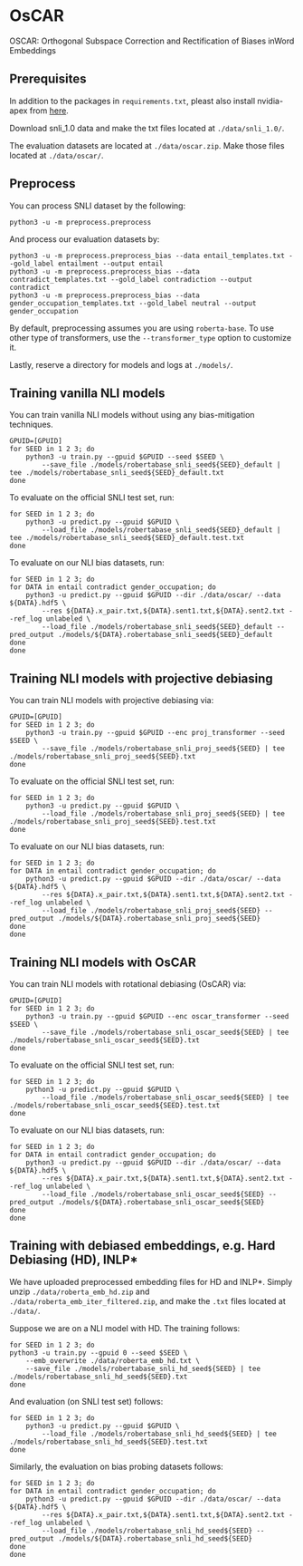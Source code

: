 # OsCAR
OSCAR: Orthogonal Subspace Correction and Rectification of Biases inWord Embeddings


## Prerequisites
In addition to the packages in ``requirements.txt``, pleast also install nvidia-apex from [here](https://github.com/NVIDIA/apex).

Download snli_1.0 data and make the txt files located at ``./data/snli_1.0/``.

The evaluation datasets are located at ``./data/oscar.zip``. Make those files located at ``./data/oscar/``.

## Preprocess
You can process SNLI dataset by the following:
```
python3 -u -m preprocess.preprocess
```

And process our evaluation datasets by:
```
python3 -u -m preprocess.preprocess_bias --data entail_templates.txt --gold_label entailment --output entail
python3 -u -m preprocess.preprocess_bias --data contradict_templates.txt --gold_label contradiction --output contradict
python3 -u -m preprocess.preprocess_bias --data gender_occupation_templates.txt --gold_label neutral --output gender_occupation
```

By default, preprocessing assumes you are using ``roberta-base``.
To use other type of transformers, use the ``--transformer_type`` option to customize it.

Lastly, reserve a directory for models and logs at ``./models/``.

## Training vanilla NLI models

You can train vanilla NLI models without using any bias-mitigation techniques.
```
GPUID=[GPUID]
for SEED in 1 2 3; do
	python3 -u train.py --gpuid $GPUID --seed $SEED \
		--save_file ./models/robertabase_snli_seed${SEED}_default | tee ./models/robertabase_snli_seed${SEED}_default.txt
done
```

To evaluate on the official SNLI test set, run:
```
for SEED in 1 2 3; do
    python3 -u predict.py --gpuid $GPUID \
    	--load_file ./models/robertabase_snli_seed${SEED}_default | tee ./models/robertabase_snli_seed${SEED}_default.test.txt
done
```

To evaluate on our NLI bias datasets, run:
```
for SEED in 1 2 3; do
for DATA in entail contradict gender_occupation; do
    python3 -u predict.py --gpuid $GPUID --dir ./data/oscar/ --data ${DATA}.hdf5 \
    	--res ${DATA}.x_pair.txt,${DATA}.sent1.txt,${DATA}.sent2.txt --ref_log unlabeled \
        --load_file ./models/robertabase_snli_seed${SEED}_default --pred_output ./models/${DATA}.robertabase_snli_seed${SEED}_default
done
done
```

## Training NLI models with projective debiasing

You can train NLI models with projective debiasing via:
```
GPUID=[GPUID]
for SEED in 1 2 3; do
	python3 -u train.py --gpuid $GPUID --enc proj_transformer --seed $SEED \
    	--save_file ./models/robertabase_snli_proj_seed${SEED} | tee ./models/robertabase_snli_proj_seed${SEED}.txt
done
```

To evaluate on the official SNLI test set, run:
```
for SEED in 1 2 3; do
    python3 -u predict.py --gpuid $GPUID \
    	--load_file ./models/robertabase_snli_proj_seed${SEED} | tee ./models/robertabase_snli_proj_seed${SEED}.test.txt
done
```

To evaluate on our NLI bias datasets, run:
```
for SEED in 1 2 3; do
for DATA in entail contradict gender_occupation; do
    python3 -u predict.py --gpuid $GPUID --dir ./data/oscar/ --data ${DATA}.hdf5 \
    	--res ${DATA}.x_pair.txt,${DATA}.sent1.txt,${DATA}.sent2.txt --ref_log unlabeled \
        --load_file ./models/robertabase_snli_proj_seed${SEED} --pred_output ./models/${DATA}.robertabase_snli_proj_seed${SEED}
done
done
```

## Training NLI models with OsCAR

You can train NLI models with rotational debiasing (OsCAR) via:
```
GPUID=[GPUID]
for SEED in 1 2 3; do
	python3 -u train.py --gpuid $GPUID --enc oscar_transformer --seed $SEED \
    	--save_file ./models/robertabase_snli_oscar_seed${SEED} | tee ./models/robertabase_snli_oscar_seed${SEED}.txt
done
```

To evaluate on the official SNLI test set, run:
```
for SEED in 1 2 3; do
    python3 -u predict.py --gpuid $GPUID \
    	--load_file ./models/robertabase_snli_oscar_seed${SEED} | tee ./models/robertabase_snli_oscar_seed${SEED}.test.txt
done
```

To evaluate on our NLI bias datasets, run:
```
for SEED in 1 2 3; do
for DATA in entail contradict gender_occupation; do
    python3 -u predict.py --gpuid $GPUID --dir ./data/oscar/ --data ${DATA}.hdf5 \
    	--res ${DATA}.x_pair.txt,${DATA}.sent1.txt,${DATA}.sent2.txt --ref_log unlabeled \
        --load_file ./models/robertabase_snli_oscar_seed${SEED} --pred_output ./models/${DATA}.robertabase_snli_oscar_seed${SEED}
done
done
```

## Training with debiased embeddings, e.g. Hard Debiasing (HD), INLP\*

We have uploaded preprocessed embedding files for HD and INLP\*.
Simply unzip ``./data/roberta_emb_hd.zip`` and ``./data/roberta_emb_iter_filtered.zip``, and make the ``.txt`` files located at ``./data/``.



Suppose we are on a NLI model with HD. The training follows:
```
for SEED in 1 2 3; do
python3 -u train.py --gpuid 0 --seed $SEED \
    --emb_overwrite ./data/roberta_emb_hd.txt \
    --save_file ./models/robertabase_snli_hd_seed${SEED} | tee ./models/robertabase_snli_hd_seed${SEED}.txt
done
```

And evaluation (on SNLI test set) follows:
```
for SEED in 1 2 3; do
    python3 -u predict.py --gpuid $GPUID \
    	--load_file ./models/robertabase_snli_hd_seed${SEED} | tee ./models/robertabase_snli_hd_seed${SEED}.test.txt
done
```

Similarly, the evaluation on bias probing datasets follows:
```
for SEED in 1 2 3; do
for DATA in entail contradict gender_occupation; do
    python3 -u predict.py --gpuid $GPUID --dir ./data/oscar/ --data ${DATA}.hdf5 \
    	--res ${DATA}.x_pair.txt,${DATA}.sent1.txt,${DATA}.sent2.txt --ref_log unlabeled \
        --load_file ./models/robertabase_snli_hd_seed${SEED} --pred_output ./models/${DATA}.robertabase_snli_hd_seed${SEED}
done
done
```

